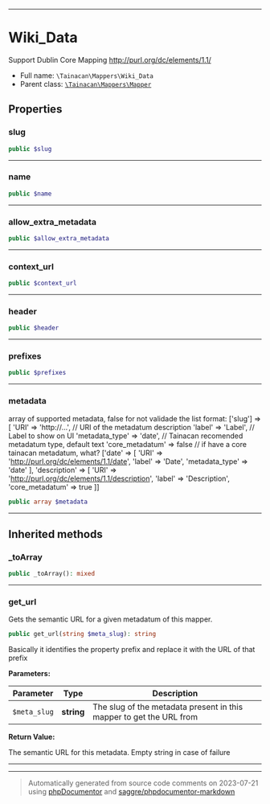***

# Wiki_Data

Support Dublin Core Mapping
http://purl.org/dc/elements/1.1/



* Full name: `\Tainacan\Mappers\Wiki_Data`
* Parent class: [`\Tainacan\Mappers\Mapper`](./Mapper.md)



## Properties


### slug



```php
public $slug
```






***

### name



```php
public $name
```






***

### allow_extra_metadata



```php
public $allow_extra_metadata
```






***

### context_url



```php
public $context_url
```






***

### header



```php
public $header
```






***

### prefixes



```php
public $prefixes
```






***

### metadata

array of supported metadata, false for not validade the list format:
['slug'] => [
    'URI' => 'http://...',          // URI of the metadatum description
    'label' => 'Label',             // Label to show on UI
    'metadata_type' => 'date',         // Tainacan recomended metadatum type, default text
    'core_metadatum' => false   // if have a core tainacan metadatum, what?
['date' => [
    	'URI' => 'http://purl.org/dc/elements/1.1/date',
 	'label' => 'Date',
     'metadata_type' => 'date'
 ],
 'description' => [
 	'URI' => 'http://purl.org/dc/elements/1.1/description',
 	'label' => 'Description',
     'core_metadatum' => true
 ]]

```php
public array $metadata
```






***



## Inherited methods


### _toArray



```php
public _toArray(): mixed
```











***

### get_url

Gets the semantic URL for a given metadatum of this mapper.

```php
public get_url(string $meta_slug): string
```

Basically it identifies the property prefix and replace it with the URL of that prefix






**Parameters:**

| Parameter | Type | Description |
|-----------|------|-------------|
| `$meta_slug` | **string** | The slug of the metadata present in this mapper to get the URL from |


**Return Value:**

The semantic URL for this metadata. Empty string in case of failure



***


***
> Automatically generated from source code comments on 2023-07-21 using [phpDocumentor](http://www.phpdoc.org/) and [saggre/phpdocumentor-markdown](https://github.com/Saggre/phpDocumentor-markdown)
